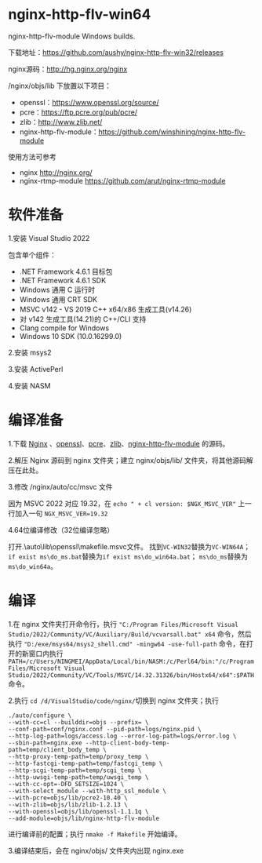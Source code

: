 # nginx-http-flv-win64
nginx-http-flv-module Windows builds. 

下载地址：https://github.com/aushy/nginx-http-flv-win32/releases

nginx源码：http://hg.nginx.org/nginx

/nginx/objs/lib 下放置以下项目：
* openssl：https://www.openssl.org/source/
* pcre：https://ftp.pcre.org/pub/pcre/
* zlib：http://www.zlib.net/
* nginx-http-flv-module：https://github.com/winshining/nginx-http-flv-module


使用方法可参考 
* nginx http://nginx.org/
* nginx-rtmp-module https://github.com/arut/nginx-rtmp-module

# 软件准备 #
1.安装 Visual Studio 2022

包含单个组件：
* .NET Framework 4.6.1 目标包
* .NET Framework 4.6.1 SDK
* Windows 通用 C 运行时
* Windows 通用 CRT SDK
* MSVC v142 - VS 2019 C++ x64/x86 生成工具(v14.26)
* 对 v142 生成工具(14.21)的 C++/CLI 支持
* Clang compile for Windows
* Windows 10 SDK (10.0.16299.0)

2.安装 msys2

3.安装 ActivePerl

4.安装 NASM

# 编译准备 #
1.下载 [Nginx](http://hg.nginx.org/nginx/) 、[openssl](https://www.openssl.org/source/)、[pcre](https://ftp.pcre.org/pub/pcre/)、[zlib](http://www.zlib.net/)、[nginx-http-flv-module](https://github.com/winshining/nginx-http-flv-module) 的源码。

2.解压 Nginx 源码到 nginx 文件夹；建立 nginx/objs/lib/ 文件夹，将其他源码解压在此处。

3.修改 /nginx/auto/cc/msvc 文件

因为 MSVC 2022 对应 19.32，在
`echo " + cl version: $NGX_MSVC_VER"`
上一行加入一句
`NGX_MSVC_VER=19.32`

4.64位编译修改（32位编译忽略）

打开.\auto\lib\openssl\makefile.msvc文件。
找到`VC-WIN32`替换为`VC-WIN64A`；
`if exist ms\do_ms.bat`替换为`if exist ms\do_win64a.bat`；
`ms\do_ms`替换为`ms\do_win64a`。

# 编译 #
1.在 nginx 文件夹打开命令行，执行
`"C:/Program Files/Microsoft Visual Studio/2022/Community/VC/Auxiliary/Build/vcvarsall.bat" x64`
命令，然后执行
`"D:/exe/msys64/msys2_shell.cmd" -mingw64 -use-full-path`
命令，在打开的新窗口内执行
`PATH=/c/Users/NINGMEI/AppData/Local/bin/NASM:/c/Perl64/bin:"/c/Program Files/Microsoft Visual Studio/2022/Community/VC/Tools/MSVC/14.32.31326/bin/Hostx64/x64":$PATH`命令。

2.执行
`cd /d/VisualStudio/code/nginx/`切换到 nginx 文件夹；执行
```
./auto/configure \
--with-cc=cl --builddir=objs --prefix= \
--conf-path=conf/nginx.conf --pid-path=logs/nginx.pid \
--http-log-path=logs/access.log --error-log-path=logs/error.log \
--sbin-path=nginx.exe --http-client-body-temp-path=temp/client_body_temp \
--http-proxy-temp-path=temp/proxy_temp \
--http-fastcgi-temp-path=temp/fastcgi_temp \
--http-scgi-temp-path=temp/scgi_temp \
--http-uwsgi-temp-path=temp/uwsgi_temp \
--with-cc-opt=-DFD_SETSIZE=1024 \
--with-select_module --with-http_ssl_module \
--with-pcre=objs/lib/pcre2-10.40 \
--with-zlib=objs/lib/zlib-1.2.13 \
--with-openssl=objs/lib/openssl-1.1.1q \
--add-module=objs/lib/nginx-http-flv-module
```
进行编译前的配置；执行
`nmake -f Makefile`
开始编译。

3.编译结束后，会在 nginx/objs/ 文件夹内出现 nginx.exe
